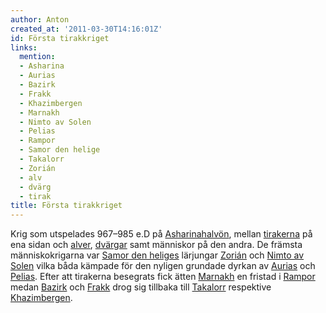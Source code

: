 ```yaml
---
author: Anton
created_at: '2011-03-30T14:16:01Z'
id: Första tirakkriget
links:
  mention:
  - Asharina
  - Aurias
  - Bazirk
  - Frakk
  - Khazimbergen
  - Marnakh
  - Nimto av Solen
  - Pelias
  - Rampor
  - Samor den helige
  - Takalorr
  - Zorián
  - alv
  - dvärg
  - tirak
title: Första tirakkriget
---
```


Krig som utspelades 967–985 e.D på [Asharinahalvön], mellan [tirakerna] på ena sidan och [alver],
[dvärgar] samt människor på den andra. De främsta människokrigarna var [Samor den heliges] lärjungar
[Zorián] och [Nimto av Solen] vilka båda kämpade för den nyligen grundade dyrkan av [Aurias] och
[Pelias]. Efter att tirakerna besegrats fick ätten [Marnakh] en fristad i [Rampor] medan [Bazirk]
och [Frakk] drog sig tillbaka till [Takalorr] respektive [Khazimbergen].

  [Asharinahalvön]: Asharina
  [tirakerna]: tirak
  [alver]: alv
  [dvärgar]: dvärg
  [Samor den heliges]: Samor_den_helige
  [Zorián]: Zorián
  [Nimto av Solen]: Nimto_av_Solen
  [Aurias]: Aurias
  [Pelias]: Pelias
  [Marnakh]: Marnakh
  [Rampor]: Rampor
  [Bazirk]: Bazirk
  [Frakk]: Frakk
  [Takalorr]: Takalorr
  [Khazimbergen]: Khazimbergen
